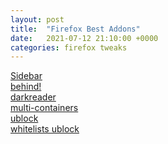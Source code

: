 ```yaml
---
layout: post
title:  "Firefox Best Addons"
date:   2021-07-12 21:10:00 +0000
categories: firefox tweaks
---
```


[Sidebar](https://addons.mozilla.org/en-US/firefox/addon/container-tabs-sidebar/) \
[behind!](https://addons.mozilla.org/en-US/firefox/addon/behind/) \
[darkreader](https://addons.mozilla.org/en-US/firefox/addon/darkreader/) \
[multi-containers](https://addons.mozilla.org/en-US/firefox/addon/multi-account-containers/) \
[ublock](https://addons.mozilla.org/en-US/firefox/addon/ublock-origin/) \
[whitelists ublock](https://addons.mozilla.org/en-US/firefox/addon/youtube-channel-whitelist/) 
